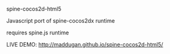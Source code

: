 spine-cocos2d-html5

Javascript port of spine-cocos2dx runtime

requires spine.js runtime

LIVE DEMO: http://maddugan.github.io/spine-cocos2d-html5/
